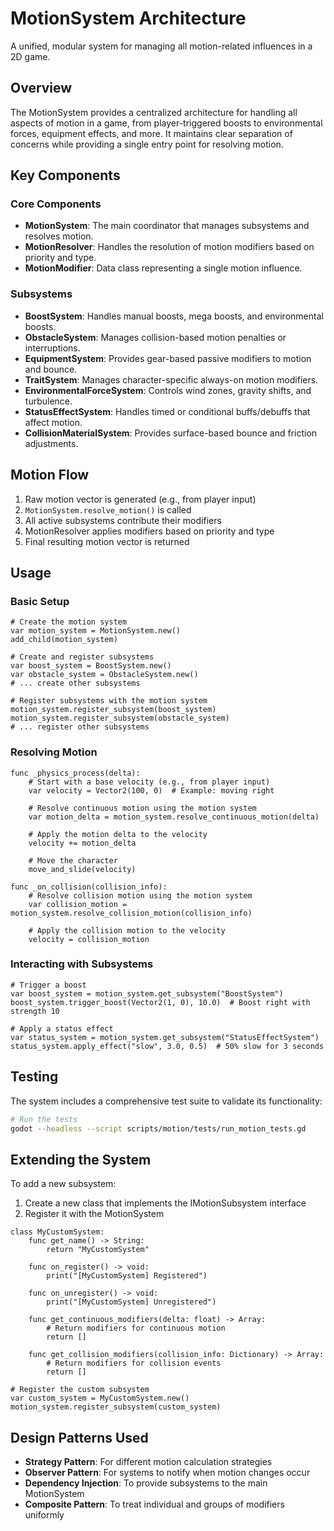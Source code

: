 # MotionSystem Architecture

A unified, modular system for managing all motion-related influences in a 2D game.

## Overview

The MotionSystem provides a centralized architecture for handling all aspects of motion in a game, from player-triggered boosts to environmental forces, equipment effects, and more. It maintains clear separation of concerns while providing a single entry point for resolving motion.

## Key Components

### Core Components

- **MotionSystem**: The main coordinator that manages subsystems and resolves motion.
- **MotionResolver**: Handles the resolution of motion modifiers based on priority and type.
- **MotionModifier**: Data class representing a single motion influence.

### Subsystems

- **BoostSystem**: Handles manual boosts, mega boosts, and environmental boosts.
- **ObstacleSystem**: Manages collision-based motion penalties or interruptions.
- **EquipmentSystem**: Provides gear-based passive modifiers to motion and bounce.
- **TraitSystem**: Manages character-specific always-on motion modifiers.
- **EnvironmentalForceSystem**: Controls wind zones, gravity shifts, and turbulence.
- **StatusEffectSystem**: Handles timed or conditional buffs/debuffs that affect motion.
- **CollisionMaterialSystem**: Provides surface-based bounce and friction adjustments.

## Motion Flow

1. Raw motion vector is generated (e.g., from player input)
2. `MotionSystem.resolve_motion()` is called
3. All active subsystems contribute their modifiers
4. MotionResolver applies modifiers based on priority and type
5. Final resulting motion vector is returned

## Usage

### Basic Setup

```gdscript
# Create the motion system
var motion_system = MotionSystem.new()
add_child(motion_system)

# Create and register subsystems
var boost_system = BoostSystem.new()
var obstacle_system = ObstacleSystem.new()
# ... create other subsystems

# Register subsystems with the motion system
motion_system.register_subsystem(boost_system)
motion_system.register_subsystem(obstacle_system)
# ... register other subsystems
```

### Resolving Motion

```gdscript
func _physics_process(delta):
    # Start with a base velocity (e.g., from player input)
    var velocity = Vector2(100, 0)  # Example: moving right
    
    # Resolve continuous motion using the motion system
    var motion_delta = motion_system.resolve_continuous_motion(delta)
    
    # Apply the motion delta to the velocity
    velocity += motion_delta
    
    # Move the character
    move_and_slide(velocity)

func _on_collision(collision_info):
    # Resolve collision motion using the motion system
    var collision_motion = motion_system.resolve_collision_motion(collision_info)
    
    # Apply the collision motion to the velocity
    velocity = collision_motion
```

### Interacting with Subsystems

```gdscript
# Trigger a boost
var boost_system = motion_system.get_subsystem("BoostSystem")
boost_system.trigger_boost(Vector2(1, 0), 10.0)  # Boost right with strength 10

# Apply a status effect
var status_system = motion_system.get_subsystem("StatusEffectSystem")
status_system.apply_effect("slow", 3.0, 0.5)  # 50% slow for 3 seconds
```

## Testing

The system includes a comprehensive test suite to validate its functionality:

```bash
# Run the tests
godot --headless --script scripts/motion/tests/run_motion_tests.gd
```

## Extending the System

To add a new subsystem:

1. Create a new class that implements the IMotionSubsystem interface
2. Register it with the MotionSystem

```gdscript
class MyCustomSystem:
    func get_name() -> String:
        return "MyCustomSystem"
    
    func on_register() -> void:
        print("[MyCustomSystem] Registered")
    
    func on_unregister() -> void:
        print("[MyCustomSystem] Unregistered")
    
    func get_continuous_modifiers(delta: float) -> Array:
        # Return modifiers for continuous motion
        return []
    
    func get_collision_modifiers(collision_info: Dictionary) -> Array:
        # Return modifiers for collision events
        return []

# Register the custom subsystem
var custom_system = MyCustomSystem.new()
motion_system.register_subsystem(custom_system)
```

## Design Patterns Used

- **Strategy Pattern**: For different motion calculation strategies
- **Observer Pattern**: For systems to notify when motion changes occur
- **Dependency Injection**: To provide subsystems to the main MotionSystem
- **Composite Pattern**: To treat individual and groups of modifiers uniformly
